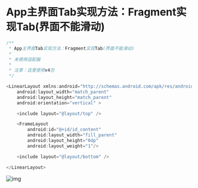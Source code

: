 # App主界面Tab实现方法：Fragment实现Tab(界面不能滑动)

```java
/**
 * App主界面Tab实现方法：Fragment实现Tab(界面不能滑动)
 *
 * 未使用适配器
 *
 * 注意：这里使用v4包
 */
```

```java
<LinearLayout xmlns:android="http://schemas.android.com/apk/res/android"
    android:layout_width="match_parent"
    android:layout_height="match_parent"
    android:orientation="vertical" >

    <include layout="@layout/top" />

	<FrameLayout 
	    android:id="@+id/id_content"
	    android:layout_width="fill_parent"
	    android:layout_height="0dp"
	    android:layout_weight="1"/>

    <include layout="@layout/bottom" />

</LinearLayout>
```

![img](https://github.com/ykmeory/APP_MainInterface_Tab02/blob/master/img.jpg "screenshot")
